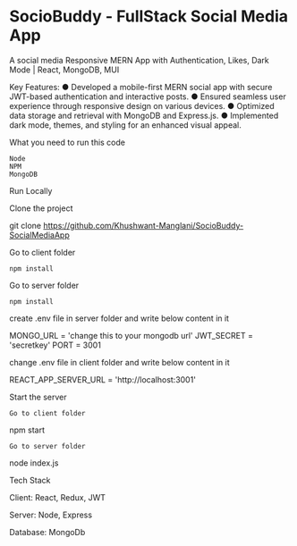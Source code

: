 
# SocioBuddy - FullStack Social Media App

A social media Responsive MERN App with Authentication, Likes, Dark Mode | React, MongoDB, MUI

Key Features:
● Developed a mobile-first MERN social app with secure JWT-based authentication and interactive posts.
● Ensured seamless user experience through responsive design on various devices.
● Optimized data storage and retrieval with MongoDB and Express.js.
● Implemented dark mode, themes, and styling for an enhanced visual appeal.

What you need to run this code

    Node
    NPM
    MongoDB

Run Locally

Clone the project

  git clone https://github.com/Khushwant-Manglani/SocioBuddy-SocialMediaApp

Go to client folder

    npm install

Go to server folder

    npm install

create .env file in server folder and write below content in it

MONGO_URL = 'change this to your mongodb url'
JWT_SECRET = 'secretkey'
PORT = 3001

change .env file in client folder and write below content in it

REACT_APP_SERVER_URL = 'http://localhost:3001'

Start the server

    Go to client folder

  npm start

    Go to server folder

  node index.js

Tech Stack

Client: React, Redux, JWT

Server: Node, Express

Database: MongoDb
